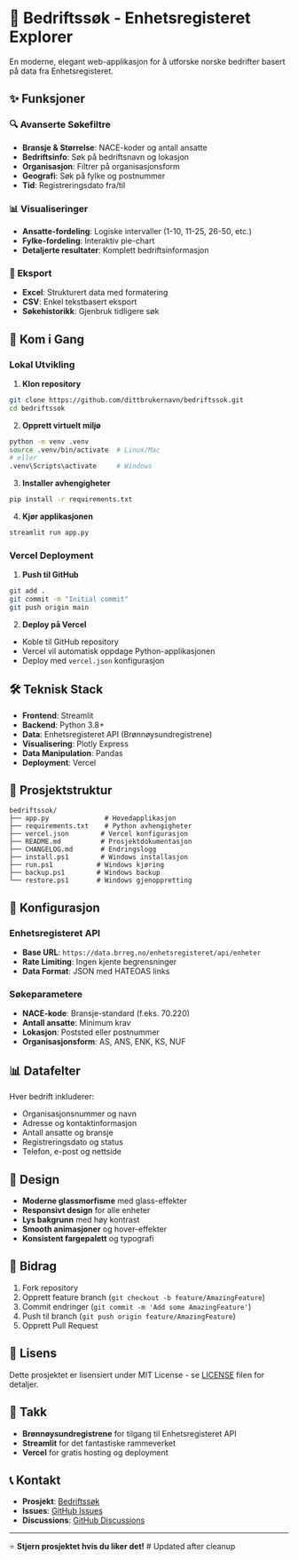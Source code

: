 # 🏢 Bedriftssøk - Enhetsregisteret Explorer

En moderne, elegant web-applikasjon for å utforske norske bedrifter basert på data fra Enhetsregisteret.

## ✨ Funksjoner

### 🔍 Avanserte Søkefiltre
- **Bransje & Størrelse**: NACE-koder og antall ansatte
- **Bedriftsinfo**: Søk på bedriftsnavn og lokasjon
- **Organisasjon**: Filtrer på organisasjonsform
- **Geografi**: Søk på fylke og postnummer
- **Tid**: Registreringsdato fra/til

### 📊 Visualiseringer
- **Ansatte-fordeling**: Logiske intervaller (1-10, 11-25, 26-50, etc.)
- **Fylke-fordeling**: Interaktiv pie-chart
- **Detaljerte resultater**: Komplett bedriftsinformasjon

### 💾 Eksport
- **Excel**: Strukturert data med formatering
- **CSV**: Enkel tekstbasert eksport
- **Søkehistorikk**: Gjenbruk tidligere søk

## 🚀 Kom i Gang

### Lokal Utvikling

1. **Klon repository**
```bash
git clone https://github.com/dittbrukernavn/bedriftssok.git
cd bedriftssok
```

2. **Opprett virtuelt miljø**
```bash
python -m venv .venv
source .venv/bin/activate  # Linux/Mac
# eller
.venv\Scripts\activate     # Windows
```

3. **Installer avhengigheter**
```bash
pip install -r requirements.txt
```

4. **Kjør applikasjonen**
```bash
streamlit run app.py
```

### Vercel Deployment

1. **Push til GitHub**
```bash
git add .
git commit -m "Initial commit"
git push origin main
```

2. **Deploy på Vercel**
- Koble til GitHub repository
- Vercel vil automatisk oppdage Python-applikasjonen
- Deploy med `vercel.json` konfigurasjon

## 🛠️ Teknisk Stack

- **Frontend**: Streamlit
- **Backend**: Python 3.8+
- **Data**: Enhetsregisteret API (Brønnøysundregistrene)
- **Visualisering**: Plotly Express
- **Data Manipulation**: Pandas
- **Deployment**: Vercel

## 📁 Prosjektstruktur

```
bedriftssok/
├── app.py              # Hovedapplikasjon
├── requirements.txt    # Python avhengigheter
├── vercel.json        # Vercel konfigurasjon
├── README.md          # Prosjektdokumentasjon
├── CHANGELOG.md       # Endringslogg
├── install.ps1        # Windows installasjon
├── run.ps1           # Windows kjøring
├── backup.ps1        # Windows backup
└── restore.ps1       # Windows gjenoppretting
```

## 🔧 Konfigurasjon

### Enhetsregisteret API
- **Base URL**: `https://data.brreg.no/enhetsregisteret/api/enheter`
- **Rate Limiting**: Ingen kjente begrensninger
- **Data Format**: JSON med HATEOAS links

### Søkeparametere
- **NACE-kode**: Bransje-standard (f.eks. 70.220)
- **Antall ansatte**: Minimum krav
- **Lokasjon**: Poststed eller postnummer
- **Organisasjonsform**: AS, ANS, ENK, KS, NUF

## 📊 Datafelter

Hver bedrift inkluderer:
- Organisasjonsnummer og navn
- Adresse og kontaktinformasjon
- Antall ansatte og bransje
- Registreringsdato og status
- Telefon, e-post og nettside

## 🎨 Design

- **Moderne glassmorfisme** med glass-effekter
- **Responsivt design** for alle enheter
- **Lys bakgrunn** med høy kontrast
- **Smooth animasjoner** og hover-effekter
- **Konsistent fargepalett** og typografi

## 🤝 Bidrag

1. Fork repository
2. Opprett feature branch (`git checkout -b feature/AmazingFeature`)
3. Commit endringer (`git commit -m 'Add some AmazingFeature'`)
4. Push til branch (`git push origin feature/AmazingFeature`)
5. Opprett Pull Request

## 📝 Lisens

Dette prosjektet er lisensiert under MIT License - se [LICENSE](LICENSE) filen for detaljer.

## 🙏 Takk

- **Brønnøysundregistrene** for tilgang til Enhetsregisteret API
- **Streamlit** for det fantastiske rammeverket
- **Vercel** for gratis hosting og deployment

## 📞 Kontakt

- **Prosjekt**: [Bedriftssøk](https://github.com/dittbrukernavn/bedriftssok)
- **Issues**: [GitHub Issues](https://github.com/dittbrukernavn/bedriftssok/issues)
- **Discussions**: [GitHub Discussions](https://github.com/dittbrukernavn/bedriftssok/discussions)

---

⭐ **Stjern prosjektet hvis du liker det!**
#   U p d a t e d   a f t e r   c l e a n u p  
 